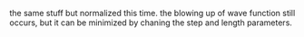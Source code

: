 the same stuff but normalized this time. the blowing up of wave function still occurs, but it can be minimized by chaning the step and length parameters.
